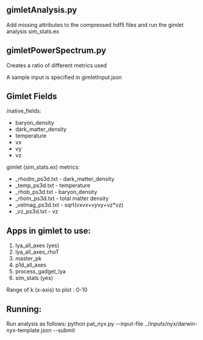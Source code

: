 ## gimletAnalysis.py
Add missing attributes to the compressed hdf5 files and run the gimlet analysis sim_stats.ex

## gimletPowerSpectrum.py
Creates a ratio of different metrics used

A sample input is specified in gimletInput.json


## Gimlet Fields
/native_fields:
* baryon_density
* dark_matter_density
* temperature
* vx
* vy
* vz

gimlet (sim_stats.ex) metrics:
*  _rhodm_ps3d.txt - dark_matter_density  
*  _temp_ps3d.txt - temperature 
*  _rhob_ps3d.txt - baryon_density 
*  _rhom_ps3d.txt - total matter density 
* _velmag_ps3d.txt - sqrt(vx*vx+vy*vy+vz*vz) 
*    _vz_ps3d.txt - vz 



## Apps in gimlet to use:
1. lya_all_axes (yes)
2. lya_all_axes_rhoT
3. master_pk
4. p1d_all_axes
5. process_gadget_lya
6. sim_stats (yes)


Range of k (x-axis) to plot : 0-10


## Running:
Run analysis as follows: python pat_nyx.py --input-file ../inputs/nyx/darwin-nyx-template.json --submit